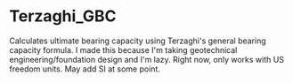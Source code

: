 # Terzaghi_GBC
Calculates ultimate bearing capacity using Terzaghi's general bearing capacity formula. 
I made this because I'm taking geotechnical engineering/foundation design and I'm lazy.
Right now, only works with US freedom units. May add SI at some point. 
